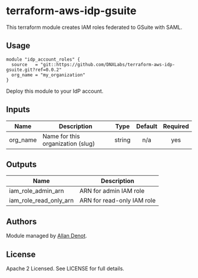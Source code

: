 # terraform-aws-idp-gsuite

This terraform module creates IAM roles federated to GSuite with SAML.

## Usage

```hcl
module "idp_account_roles" {
  source   = "git::https://github.com/DNXLabs/terraform-aws-idp-gsuite.git?ref=0.0.2"
  org_name = "my_organization"
}
```

Deploy this module to your IdP account.

## Inputs

| Name | Description | Type | Default | Required |
|------|-------------|:----:|:-----:|:-----:|
| org\_name | Name for this organization (slug) | string | n/a | yes |

## Outputs

| Name | Description |
|------|-------------|
| iam\_role\_admin\_arn | ARN for admin IAM role |
| iam\_role\_read\_only\_arn | ARN for read-only IAM role |

## Authors

Module managed by [Allan Denot](https://github.com/adenot).

## License

Apache 2 Licensed. See LICENSE for full details.
